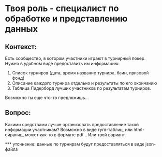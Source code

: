 # Твоя роль - специалист по обработке и представлению данных

## Контекст:
Есть сообщество, в котором участники играют в турнирный покер.
Нужно в удобном виде предоставить им информацию:
1. Список турниров (дата, время название турнира, баин, призовой фонд)
2. Описание каждого турнира отдельно и результаты по его окончанию
3. Таблица Лидерборд лучших участников по результатам турниров.

Возможно ты еще что-то предложишь...

## Вопрос: 
Какими средствами лучше организовать предоставление такой информации участникам? 
Возможно в виде гугл-таблиц, или html-сираниц, может как-то в формате pdf...
Или твой вариант.

*** уточнение: данные по турнирам будут предоставляться в виде json-файла